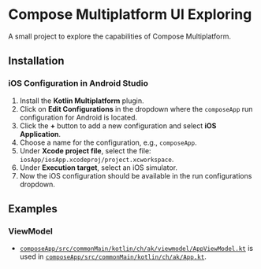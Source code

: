# Compose Multiplatform UI Exploring

A small project to explore the capabilities of Compose Multiplatform.

## Installation

### iOS Configuration in Android Studio

1. Install the **Kotlin Multiplatform** plugin.
2. Click on **Edit Configurations** in the dropdown where the `composeApp` run configuration for Android is located.
3. Click the **+** button to add a new configuration and select **iOS Application**.
4. Choose a name for the configuration, e.g., `composeApp`.
5. Under **Xcode project file**, select the file:  
   `iosApp/iosApp.xcodeproj/project.xcworkspace`.
6. Under **Execution target**, select an iOS simulator.
7. Now the iOS configuration should be available in the run configurations dropdown.

## Examples

### ViewModel
- [`composeApp/src/commonMain/kotlin/ch/ak/viewmodel/AppViewModel.kt`](https://github.com/Buttergipfeli/Compose_Multiplatform_UI_Exploring/blob/main/composeApp/src/commonMain/kotlin/ch/ak/viewmodel/AppViewModel.kt) is used in [`composeApp/src/commonMain/kotlin/ch/ak/App.kt`](https://github.com/Buttergipfeli/Compose_Multiplatform_UI_Exploring/blob/main/composeApp/src/commonMain/kotlin/ch/ak/App.kt).
